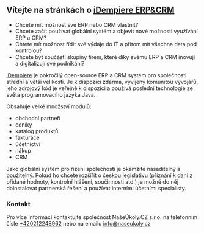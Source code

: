 ## Vítejte na stránkách o [iDempiere ERP&CRM](http://idempiere.cz)

- Chcete mít možnost své ERP nebo CRM vlastnit?
- Chcete začít používat globální systém a objevit nové možnosti využívání ERP a CRM?
- Chtete mít možnost řídit své výdaje do IT a přitom mít všechna data pod kontrolou?
- Chcete být součástí skupiny firem, které díky svému ERP a CRM inovují a digitalizují své podnikání?

[iDempiere](http://idempiere.cz) je pokročilý open-source ERP a CRM systém 
pro společnosti střední a větší velikosti. Je k dispozici zdarma, vyvíjený komunitou vývojářů, jeho zdrojový kód je veřejně k dispozici a používá poslední technologie ze světa programovacího jazyka Java.

Obsahuje velké množství modulů: 

- obchodní partneři
- ceníky
- katalog produktů
- fakturace
- účetnictví
- nákup
- CRM

Jako globální systém pro řízení společnosti je okamžitě nasaditelný a použitelný. Pokud ho chcete rozšířit o českou legislativu (přiznání k dani z přidané hodnoty, kontrolní hlášení, součinnosti atd.) je možné do něj doinstalovat partnerská řešení a používat interními účetními specialisty.

### Kontakt
Pro více informací kontaktujte společnost NašeÚkoly.CZ s.r.o. na telefonním čísle [+420212248962](tel:+420212248962) nebo na emailu [info@naseukoly.cz](mailto:info@naseukoly.cz)

<script>
var language = navigator.language || navigator.browserLanguage; 
if (language !== 'cs') { location.replace('http://idempiere.cz/index_en'); }
</script>
